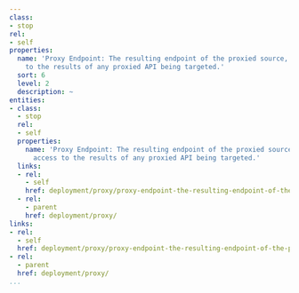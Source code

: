 ```yaml
---
class:
- stop
rel:
- self
properties:
  name: 'Proxy Endpoint: The resulting endpoint of the proxied source, allowing access
    to the results of any proxied API being targeted.'
  sort: 6
  level: 2
  description: ~
entities:
- class:
  - stop
  rel:
  - self
  properties:
    name: 'Proxy Endpoint: The resulting endpoint of the proxied source, allowing
      access to the results of any proxied API being targeted.'
  links:
  - rel:
    - self
    href: deployment/proxy/proxy-endpoint-the-resulting-endpoint-of-the-proxied-source,-allowing-access-to-the-results-of-any-proxied-api-being-targeted..md
  - rel:
    - parent
    href: deployment/proxy/
links:
- rel:
  - self
  href: deployment/proxy/proxy-endpoint-the-resulting-endpoint-of-the-proxied-source,-allowing-access-to-the-results-of-any-proxied-api-being-targeted..md
- rel:
  - parent
  href: deployment/proxy/
...
```

